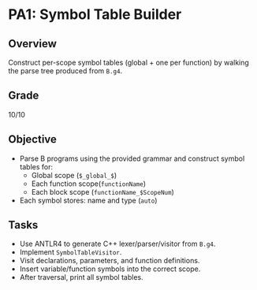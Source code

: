 # PA1: Symbol Table Builder

## Overview
Construct per-scope symbol tables (global + one per function) by walking the parse tree produced from `B.g4`.

## Grade
10/10

## Objective
- Parse B programs using the provided grammar and construct symbol tables for:
  - Global scope (`$_global_$`)
  - Each function scope(`functionName`)
  - Each block scope (`functionName_$ScopeNum`)
- Each symbol stores: name and type (`auto`)

## Tasks
- Use ANTLR4 to generate C++ lexer/parser/visitor from `B.g4`.
- Implement `SymbolTableVisitor`.
- Visit declarations, parameters, and function definitions.
- Insert variable/function symbols into the correct scope.
- After traversal, print all symbol tables.
